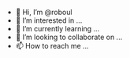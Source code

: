 - 👋 Hi, I’m @roboul
- 👀 I’m interested in ...
- 🌱 I’m currently learning ...
- 💞️ I’m looking to collaborate on ...
- 📫 How to reach me ...

<!---
roboul/roboul is a ✨ special ✨ repository because its `README.md` (this file) appears on your GitHub profile.
You can click the Preview link to take a look at your changes.
--->
